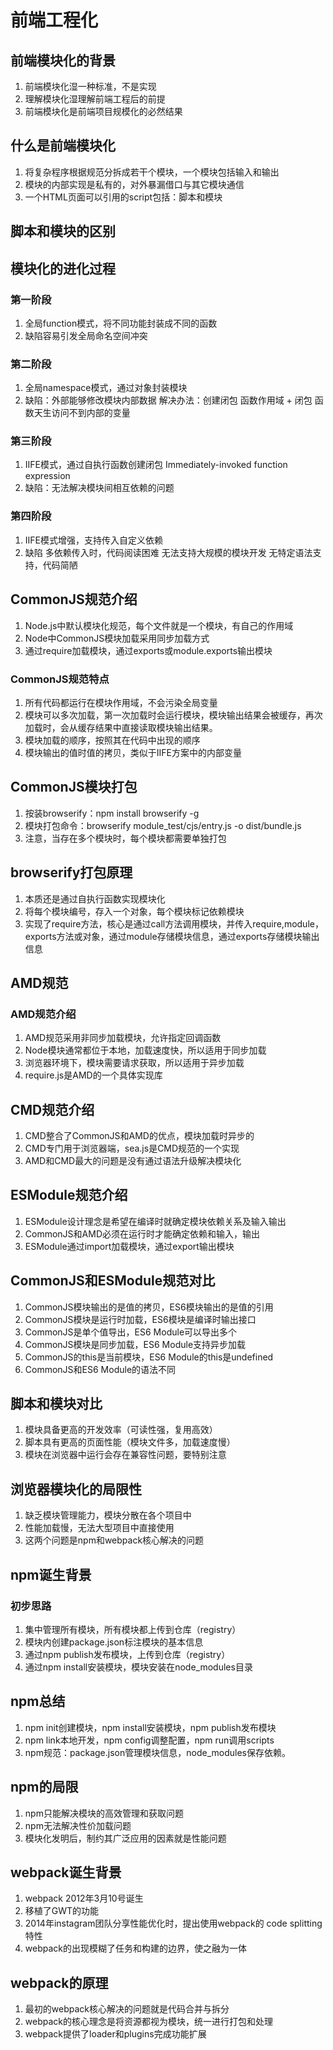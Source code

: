 # 前端工程化

## 前端模块化的背景

1. 前端模块化湿一种标准，不是实现
2. 理解模块化湿理解前端工程后的前提
3. 前端模块化是前端项目规模化的必然结果

## 什么是前端模块化

1. 将复杂程序根据规范分拆成若干个模块，一个模块包括输入和输出
2. 模块的内部实现是私有的，对外暴漏借口与其它模块通信
3. 一个HTML页面可以引用的script包括：脚本和模块

## 脚本和模块的区别

## 模块化的进化过程

### 第一阶段
1. 全局function模式，将不同功能封装成不同的函数
2. 缺陷容易引发全局命名空间冲突

### 第二阶段
1. 全局namespace模式，通过对象封装模块
2. 缺陷：外部能够修改模块内部数据 解决办法：创建闭包 函数作用域 + 闭包 函数天生访问不到内部的变量

### 第三阶段

1. IIFE模式，通过自执行函数创建闭包
    Immediately-invoked function expression
2. 缺陷：无法解决模块间相互依赖的问题

### 第四阶段
1. IIFE模式增强，支持传入自定义依赖
2. 缺陷
    多依赖传入时，代码阅读困难
    无法支持大规模的模块开发
    无特定语法支持，代码简陋


## CommonJS规范介绍
1. Node.js中默认模块化规范，每个文件就是一个模块，有自己的作用域
2. Node中CommonJS模块加载采用同步加载方式
3. 通过require加载模块，通过exports或module.exports输出模块

### CommonJS规范特点
1. 所有代码都运行在模块作用域，不会污染全局变量
2. 模块可以多次加载，第一次加载时会运行模块，模块输出结果会被缓存，再次加载时，会从缓存结果中直接读取模块输出结果。
3. 模块加载的顺序，按照其在代码中出现的顺序
4. 模块输出的值时值的拷贝，类似于IIFE方案中的内部变量


## CommonJS模块打包
1. 按装browserify：npm install browserify -g
2. 模块打包命令：browserify module_test/cjs/entry.js -o dist/bundle.js
3. 注意，当存在多个模块时，每个模块都需要单独打包

## browserify打包原理
1. 本质还是通过自执行函数实现模块化
2. 将每个模块编号，存入一个对象，每个模块标记依赖模块
3. 实现了require方法，核心是通过call方法调用模块，并传入require,module，exports方法或对象，通过module存储模块信息，通过exports存储模块输出信息

## AMD规范

### AMD规范介绍
1. AMD规范采用非同步加载模块，允许指定回调函数
2. Node模块通常都位于本地，加载速度快，所以适用于同步加载
3. 浏览器环境下，模块需要请求获取，所以适用于异步加载
4. require.js是AMD的一个具体实现库

## CMD规范介绍
1. CMD整合了CommonJS和AMD的优点，模块加载时异步的
2. CMD专门用于浏览器端，sea.js是CMD规范的一个实现
3. AMD和CMD最大的问题是没有通过语法升级解决模块化

## ESModule规范介绍
1. ESModule设计理念是希望在编译时就确定模块依赖关系及输入输出
2. CommonJS和AMD必须在运行时才能确定依赖和输入，输出
3. ESModule通过import加载模块，通过export输出模块

## CommonJS和ESModule规范对比
1. CommonJS模块输出的是值的拷贝，ES6模块输出的是值的引用
2. CommonJS模块是运行时加载，ES6模块是编译时输出接口
3. CommonJS是单个值导出，ES6 Module可以导出多个
4. CommonJS模块是同步加载，ES6 Module支持异步加载
5. CommonJS的this是当前模块，ES6 Module的this是undefined
6. CommonJS和ES6 Module的语法不同

## 脚本和模块对比
1. 模块具备更高的开发效率（可读性强，复用高效）
2. 脚本具有更高的页面性能（模块文件多，加载速度慢）
3. 模块在浏览器中运行会存在兼容性问题，要特别注意

## 浏览器模块化的局限性
1. 缺乏模块管理能力，模块分散在各个项目中
2. 性能加载慢，无法大型项目中直接使用
3. 这两个问题是npm和webpack核心解决的问题

## npm诞生背景
### 初步思路
1. 集中管理所有模块，所有模块都上传到仓库（registry）
2. 模块内创建package.json标注模块的基本信息
3. 通过npm publish发布模块，上传到仓库（registry）
4. 通过npm install安装模块，模块安装在node_modules目录

## npm总结
1. npm init创建模块，npm install安装模块，npm publish发布模块
2. npm link本地开发，npm config调整配置，npm run调用scripts
3. npm规范：package.json管理模块信息，node_modules保存依赖。

## npm的局限
1. npm只能解决模块的高效管理和获取问题
2. npm无法解决性价加载问题
3. 模块化发明后，制约其广泛应用的因素就是性能问题


## webpack诞生背景
1. webpack 2012年3月10号诞生
2. 移植了GWT的功能
3. 2014年instagram团队分享性能优化时，提出使用webpack的 code splitting 特性
4. webpack的出现模糊了任务和构建的边界，使之融为一体

## webpack的原理
1. 最初的webpack核心解决的问题就是代码合并与拆分
2. webpack的核心理念是将资源都视为模块，统一进行打包和处理
3. webpack提供了loader和plugins完成功能扩展